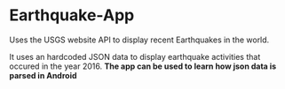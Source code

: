 # Earthquake-App
Uses the USGS website API to display recent Earthquakes in the world.

It uses an hardcoded JSON data to display earthquake activities that occured in the year 2016.
<b>The app can be used to learn how json data is parsed in Android<b>
  

